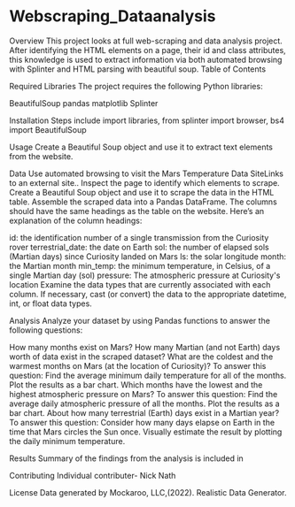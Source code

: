 # Webscraping_Dataanalysis
Overview
This project looks at full web-scraping and data analysis project. After identifying the HTML elements on a page, their id and class attributes, this knowledge is used to extract
information via both automated browsing with Splinter and HTML parsing with beautiful soup.
Table of Contents

Required Libraries
The project requires the following Python libraries:

BeautifulSoup
pandas
matplotlib
Splinter

Installation
Steps include import libraries, from splinter import browser, bs4 import BeautifulSoup


Usage
Create a Beautiful Soup object and use it to extract text elements from the website.


Data
Use automated browsing to visit the Mars Temperature Data SiteLinks to an external site.. Inspect the page to identify which elements to scrape.
Create a Beautiful Soup object and use it to scrape the data in the HTML table.
Assemble the scraped data into a Pandas DataFrame. The columns should have the same headings as the table on the website. Here’s an explanation of the column headings:

id: the identification number of a single transmission from the Curiosity rover
terrestrial_date: the date on Earth
sol: the number of elapsed sols (Martian days) since Curiosity landed on Mars
ls: the solar longitude
month: the Martian month
min_temp: the minimum temperature, in Celsius, of a single Martian day (sol)
pressure: The atmospheric pressure at Curiosity's location
Examine the data types that are currently associated with each column. If necessary, cast (or convert) the data to the appropriate datetime, int, or float data types.

Analysis
Analyze your dataset by using Pandas functions to answer the following questions:

How many months exist on Mars?
How many Martian (and not Earth) days worth of data exist in the scraped dataset?
What are the coldest and the warmest months on Mars (at the location of Curiosity)? To answer this question:
Find the average minimum daily temperature for all of the months.
Plot the results as a bar chart.
Which months have the lowest and the highest atmospheric pressure on Mars? To answer this question:
Find the average daily atmospheric pressure of all the months.
Plot the results as a bar chart.
About how many terrestrial (Earth) days exist in a Martian year? To answer this question:
Consider how many days elapse on Earth in the time that Mars circles the Sun once.
Visually estimate the result by plotting the daily minimum temperature.

Results
Summary of the findings from the analysis is included in 


Contributing
Individual contributer- Nick Nath


License
Data generated by Mockaroo, LLC,(2022). Realistic Data Generator.
